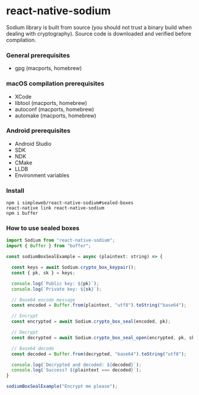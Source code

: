 # react-native-sodium

Sodium library is built from source (you should not trust a binary build when dealing with cryptography). Source code is downloaded and verified before compilation.

### General prerequisites

- gpg (macports, homebrew)

### macOS compilation prerequisites

- XCode
- libtool (macports, homebrew)
- autoconf (macports, homebrew)
- automake (macports, homebrew)

### Android prerequisites

- Android Studio
- SDK
- NDK
- CMake
- LLDB
- Environment variables

### Install

```
npm i simpleweb/react-native-sodium#sealed-boxes
react-native link react-native-sodium
npm i buffer
```

### How to use sealed boxes

```javascript
import Sodium from "react-native-sodium";
import { Buffer } from "buffer";

const sodiumBoxSealExample = async (plaintext: string) => {

  const keys = await Sodium.crypto_box_keypair();
  const { pk, sk } = keys;

  console.log(`Public key: ${pk}`);
  console.log(`Private key: ${sk}`);

  // Base64 encode message
  const encoded = Buffer.from(plaintext, "utf8").toString("base64");

  // Encrypt
  const encrypted = await Sodium.crypto_box_seal(encoded, pk);

  // Decrypt
  const decrypted = await Sodium.crypto_box_seal_open(encrypted, pk, sk);

  // Base64 decode
  const decoded = Buffer.from(decrypted, "base64").toString("utf8");

  console.log(`Decrypted and decoded: ${decoded}`);
  console.log(`Success? ${plaintext === decoded}`);
}

sodiumBoxSealExample("Encrypt me please");
```
